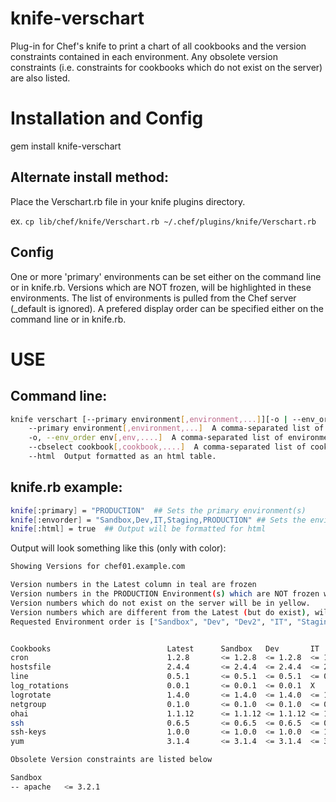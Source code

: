 knife-verschart
===============

Plug-in for Chef's knife to print a chart of all cookbooks and the version constraints contained in each environment.
Any obsolete version constraints (i.e. constraints for cookbooks which do not exist on the server) are also listed.


Installation and Config
============
gem install knife-verschart

Alternate install method:
-------------------------
Place the Verschart.rb file in your knife plugins directory. 

ex. `cp lib/chef/knife/Verschart.rb ~/.chef/plugins/knife/Verschart.rb`


Config
------
One or more 'primary' environments can be set either on the command line or in knife.rb. Versions which are NOT frozen, will be highlighted in these environments.
The list of environments is pulled from the Chef server (_default is ignored).  A prefered display order can be specified either on the command line or in knife.rb.

USE
===
Command line:
-------------

```sh
knife verschart [--primary environment[,environment,...]][-o | --env_order environment[,environment,...]][--html][--cbselect cookbook[,cookbook,...]]
    --primary environment[,environment,...]  A comma-separated list of environments to be considered primary. Versions which are NOT frozen willl be highlighted red.
    -o, --env_order env[,env,....]  A comma-separated list of environments to establish an display order. Any existing environments not included in this list will be added at the end
    --cbselect cookbook[,cookbook,....]  A comma-separated list of cookbooks to list.  Each entry in the list is treated as a regex when comparing the cookbook name.
    --html  Output formatted as an html table.
```

knife.rb example:
---------
```sh
knife[:primary] = "PRODUCTION"  ## Sets the primary environment(s)
knife[:envorder] = "Sandbox,Dev,IT,Staging,PRODUCTION" ## Sets the environment display order.
knife[:html] = true  ## Output will be formatted for html
```

Output will look something like this (only with color):

```sh
Showing Versions for chef01.example.com

Version numbers in the Latest column in teal are frozen
Version numbers in the PRODUCTION Environment(s) which are NOT frozen will be red.
Version numbers which do not exist on the server will be in yellow.
Version numbers which are different from the Latest (but do exist), will be in blue.
Requested Environment order is ["Sandbox", "Dev", "Dev2", "IT", "Staging", "PRODUCTION"]


Cookbooks                          Latest      Sandbox   Dev       IT        Staging   PRODUCTION
cron                               1.2.8       <= 1.2.8  <= 1.2.8  <= 1.2.8  <= 1.2.8  <= 1.2.8 
hostsfile                          2.4.4       <= 2.4.4  <= 2.4.4  <= 2.4.4  <= 2.4.4  <= 2.4.4
line                               0.5.1       <= 0.5.1  <= 0.5.1  <= 0.5.1  <= 0.5.1  <= 0.5.1 
log_rotations                      0.0.1       <= 0.0.1  <= 0.0.1  X  	     X	       X
logrotate                          1.4.0       <= 1.4.0  <= 1.4.0  <= 1.4.0  <= 1.4.0  <= 1.4.0 
netgroup                           0.1.0       <= 0.1.0  <= 0.1.0  <= 0.1.0  <= 0.1.0  <= 0.1.0 
ohai                               1.1.12      <= 1.1.12 <= 1.1.12 <= 1.1.12 <= 1.1.12 <= 1.1.12 
ssh                                0.6.5       <= 0.6.5  <= 0.6.5  <= 0.6.5  <= 0.6.5  <= 0.6.5 
ssh-keys                           1.0.0       <= 1.0.0  <= 1.0.0  <= 1.0.0  <= 1.0.0  <= 1.0.0 
yum                                3.1.4       <= 3.1.4  <= 3.1.4  <= 3.1.4  <= 3.1.4  <= 3.1.4 

Obsolete Version constraints are listed below

Sandbox
-- apache   <= 3.2.1
```
